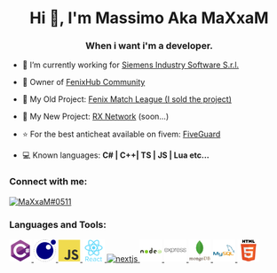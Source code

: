 <h1 align="center">Hi 👋, I'm Massimo Aka MaXxaM</h1>
<h3 align="center">When i want i'm a developer.</h3>

- 🔭 I’m currently working for [Siemens Industry Software S.r.l.](https://www.sw.siemens.com/en-US/)

- 📎 Owner of [FenixHub Community](https://discord.gg/7d6YbQQVms)
- 📎 My Old Project: [Fenix Match League (I sold the project)](https://discord.gg/fml)
- 📎 My New Project: [RX Network](https://discord.gg/rxnetwork) (soon...)
- ⭐ For the best anticheat available on fivem: [FiveGuard]([https://discord.gg/rxacademy](https://store.fiveguard.ac/))

- 💻 Known languages: **C# | C++| TS | JS | Lua  etc...**

<h3 align="left">Connect with me:</h3>
<p align="left">
    <a href="MaXxaM#0511" target="blank"><img align="center" src="https://raw.githubusercontent.com/rahuldkjain/github-profile-readme-generator/master/src/images/icons/Social/discord.svg" alt="MaXxaM#0511" height="30" width="40" /></a>
</p>

<h3>Languages and Tools:</h3>
<a href="https://www.w3schools.com/cs/" target="_blank"> <img src="https://raw.githubusercontent.com/devicons/devicon/master/icons/csharp/csharp-original.svg" alt="csharp" width="40" height="40" /> </a> 
<a href="https://lua.org/" target="_blank"> <img src="https://raw.githubusercontent.com/devicons/devicon/master/icons/lua/lua-original.svg" alt="lua" width="40" height="40" /> </a> 
<a href="https://developer.mozilla.org/en-US/docs/Web/JavaScript" target="_blank"> <img src="https://raw.githubusercontent.com/devicons/devicon/master/icons/javascript/javascript-original.svg" alt="javascript" width="40" height="40" /> </a>                      
<a href="https://reactjs.org/" target="_blank"> <img src="https://raw.githubusercontent.com/devicons/devicon/master/icons/react/react-original-wordmark.svg" alt="react" width="40" height="40" /> </a> 
<a href="https://nextjs.org/" target="_blank"> <img src="https://cdn.worldvectorlogo.com/logos/nextjs-3.svg" alt="nextjs" width="40" height="40" /> </a>                     
<a href="https://nodejs.org" target="_blank"> <img src="https://raw.githubusercontent.com/devicons/devicon/master/icons/nodejs/nodejs-original-wordmark.svg" alt="nodejs" width="40" height="40" /> </a> 
<a href="https://expressjs.com" target="_blank"> <img src="https://raw.githubusercontent.com/devicons/devicon/master/icons/express/express-original-wordmark.svg" alt="express" width="40" height="40" /> </a>
<a href="https://www.mongodb.com/" target="_blank"> <img src="https://raw.githubusercontent.com/devicons/devicon/master/icons/mongodb/mongodb-original-wordmark.svg" alt="mongodb" width="40" height="40" /> </a>        
<a href="https://www.mysql.com/" target="_blank"> <img src="https://raw.githubusercontent.com/devicons/devicon/master/icons/mysql/mysql-original-wordmark.svg" alt="mysql" width="40" height="40" /> </a> 
<a href="https://www.w3.org/html/" target="_blank"> <img src="https://raw.githubusercontent.com/devicons/devicon/master/icons/html5/html5-original-wordmark.svg" alt="html5" width="40" height="40" /> </a> 
